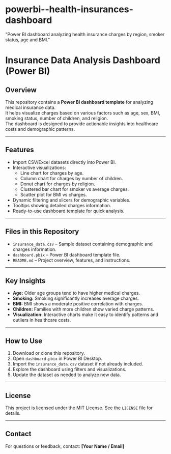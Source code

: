 # powerbi--health-insurances-dashboard
"Power BI dashboard analyzing health insurance charges by region, smoker status, age and BMI."
# Insurance Data Analysis Dashboard (Power BI)

## Overview
This repository contains a **Power BI dashboard template** for analyzing medical insurance data.  
It helps visualize charges based on various factors such as age, sex, BMI, smoking status, number of children, and religion.  
The dashboard is designed to provide actionable insights into healthcare costs and demographic patterns.

---

## Features
- Import CSV/Excel datasets directly into Power BI.
- Interactive visualizations:
  - Line chart for charges by age.
  - Column chart for charges by number of children.
  - Donut chart for charges by religion.
  - Clustered bar chart for smoker vs average charges.
  - Scatter plot for BMI vs charges.
- Dynamic filtering and slicers for demographic variables.
- Tooltips showing detailed charges information.
- Ready-to-use dashboard template for quick analysis.

---

## Files in this Repository
- `insurance_data.csv` – Sample dataset containing demographic and charges information.  
- `dashboard.pbix` – Power BI dashboard template file.  
- `README.md` – Project overview, features, and instructions.

---

## Key Insights
- **Age:** Older age groups tend to have higher medical charges.  
- **Smoking:** Smoking significantly increases average charges.  
- **BMI:** BMI shows a moderate positive correlation with charges.  
- **Children:** Families with more children show varied charge patterns.  
- **Visualization:** Interactive charts make it easy to identify patterns and outliers in healthcare costs.

---

## How to Use
1. Download or clone this repository.
2. Open `dashboard.pbix` in Power BI Desktop.
3. Import the `insurance_data.csv` dataset if not already included.
4. Explore the dashboard using filters and visualizations.
5. Update the dataset as needed to analyze new data.

---

## License
This project is licensed under the MIT License. See the `LICENSE` file for details.

---

## Contact
For questions or feedback, contact: **[Your Name / Email]**


